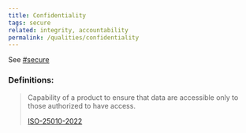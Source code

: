 ```yaml
---
title: Confidentiality
tags: secure
related: integrity, accountability
permalink: /qualities/confidentiality
---
```


See [#secure](/tag-secure)

### Definitions:


>Capability of a product to ensure that data are accessible only to those authorized to have access.
>
>[ISO-25010-2022](/references/#iso-25010-2022)


